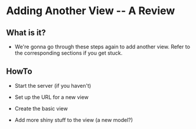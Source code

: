 # Adding Another View -- A Review #

## What is it? ##

- We're gonna go through these steps again to add another view.  Refer to the corresponding sections if you get stuck.

## HowTo ##

- Start the server (if you haven't)

- Set up the URL for a new view

- Create the basic view

- Add more shiny stuff to the view (a new model?)